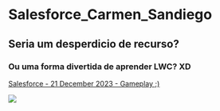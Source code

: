 # Salesforce_Carmen_Sandiego

## Seria um desperdicio de recurso?
### Ou uma forma divertida de aprender LWC? XD

<div>
    <a href="https://www.loom.com/share/832c3017d76b44a896274279f5b41535">
      <p>Salesforce - 21 December 2023 - Gameplay ;) </p>
    </a>
    <a href="https://www.loom.com/share/832c3017d76b44a896274279f5b41535">
      <img style="max-width:300px;" src="https://cdn.loom.com/sessions/thumbnails/832c3017d76b44a896274279f5b41535-with-play.gif">
    </a>
  </div>



